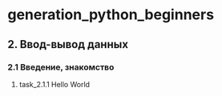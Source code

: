 # generation_python_beginners
## 2. Ввод-вывод данных
### 2.1 Введение, знакомство
1. task_2.1.1 Hello World